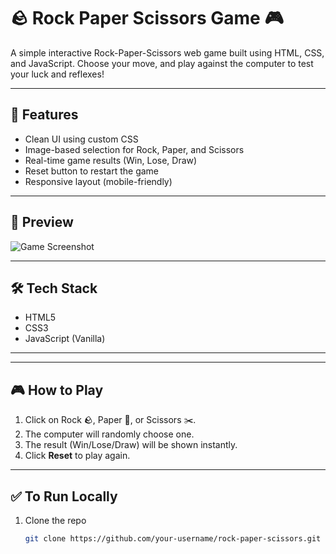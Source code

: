 # 🪨 Rock Paper Scissors Game 🎮

A simple interactive Rock-Paper-Scissors web game built using HTML, CSS, and JavaScript. Choose your move, and play against the computer to test your luck and reflexes!

---

## 🚀 Features

- Clean UI using custom CSS
- Image-based selection for Rock, Paper, and Scissors
- Real-time game results (Win, Lose, Draw)
- Reset button to restart the game
- Responsive layout (mobile-friendly)

---

## 📸 Preview

![Game Screenshot](./img/preview.png) <!-- Add actual screenshot if available -->

---

## 🛠️ Tech Stack

- HTML5
- CSS3
- JavaScript (Vanilla)

---

---

## 🎮 How to Play

1. Click on Rock 🪨, Paper 📄, or Scissors ✂️.
2. The computer will randomly choose one.
3. The result (Win/Lose/Draw) will be shown instantly.
4. Click **Reset** to play again.

---

## ✅ To Run Locally

1. Clone the repo  
   ```bash
   git clone https://github.com/your-username/rock-paper-scissors.git

